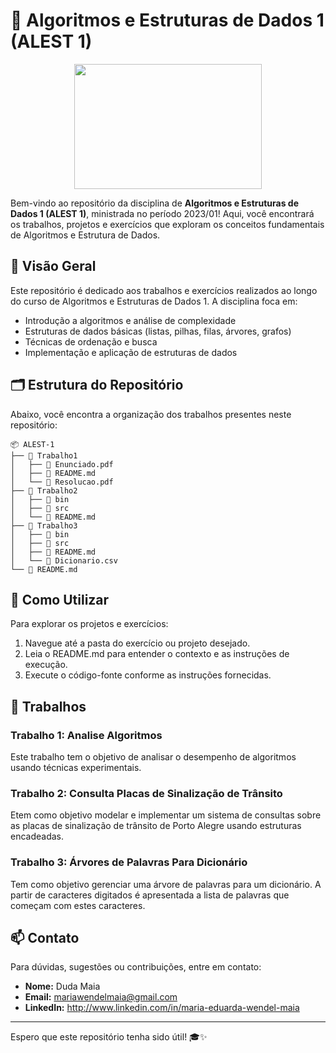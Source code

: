 # 🌳 Algoritmos e Estruturas de Dados 1 (ALEST 1)

<div align="center">
<img width="300" height="200" src="https://algol.dev/wp-content/uploads/2020/10/trees_11.gif">
</div>

Bem-vindo ao repositório da disciplina de **Algoritmos e Estruturas de Dados 1 (ALEST 1)**, ministrada no período 2023/01! Aqui, você encontrará os trabalhos, projetos e exercícios que exploram os conceitos fundamentais de Algoritmos e Estrutura de Dados.

## 🌟 Visão Geral

Este repositório é dedicado aos trabalhos e exercícios realizados ao longo do curso de Algoritmos e Estruturas de Dados 1. A disciplina foca em:

- Introdução a algoritmos e análise de complexidade
- Estruturas de dados básicas (listas, pilhas, filas, árvores, grafos)
- Técnicas de ordenação e busca
- Implementação e aplicação de estruturas de dados

## 🗂️ Estrutura do Repositório

Abaixo, você encontra a organização dos trabalhos presentes neste repositório:

```
📦 ALEST-1
├── 📁 Trabalho1
│   ├── 📄 Enunciado.pdf
│   ├── 📄 README.md
│   └── 📄 Resolucao.pdf
├── 📁 Trabalho2
│   ├── 📄 bin
│   ├── 📄 src
│   └── 📄 README.md
├── 📁 Trabalho3
│   ├── 📄 bin
│   ├── 📄 src
│   ├── 📄 README.md
│   └── 📄 Dicionario.csv
└── 📄 README.md
```

## 🔧 Como Utilizar

Para explorar os projetos e exercícios:

1. Navegue até a pasta do exercício ou projeto desejado.
2. Leia o README.md para entender o contexto e as instruções de execução.
3. Execute o código-fonte conforme as instruções fornecidas.

## 🚀 Trabalhos

### Trabalho 1: Analise Algoritmos
Este trabalho tem o objetivo de analisar o desempenho de algoritmos usando técnicas experimentais.

### Trabalho 2: Consulta Placas de Sinalização de Trânsito
Etem como objetivo modelar e implementar um sistema de consultas sobre as placas de sinalização de trânsito de Porto Alegre usando estruturas encadeadas.

### Trabalho 3: Árvores de Palavras Para Dicionário
Tem como objetivo gerenciar uma árvore de palavras para um dicionário. A partir de caracteres digitados é apresentada a lista de palavras que começam com estes caracteres.

## 📫 Contato

Para dúvidas, sugestões ou contribuições, entre em contato:

- **Nome:** Duda Maia
- **Email:** mariawendelmaia@gmail.com
- **LinkedIn:** http://www.linkedin.com/in/maria-eduarda-wendel-maia

---

Espero que este repositório tenha sido útil! 🎓✨
